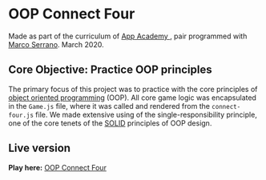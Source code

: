 # OOP Connect Four

Made as part of the curriculum of [App Academy ](https://www.appacademy.io/), pair programmed with [Marco Serrano](https://github.com/serranomarco/). March 2020.

## Core Objective: Practice OOP principles
The primary focus of this project was to practice with the core principles of [object oriented programming](https://www.webopedia.com/TERM/O/object_oriented_programming_OOP.html) (OOP). All core game logic was encapsulated in the `Game.js` file, where it was called and rendered from the `connect-four.js` file. We made extensive using of the single-responsibility principle, one of the core tenets of the [SOLID](https://scotch.io/bar-talk/s-o-l-i-d-the-first-five-principles-of-object-oriented-design) principles of OOP design.

## Live version
**Play here:** [OOP Connect Four](https://bpmutter.github.io/oop-connect-four/)
